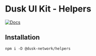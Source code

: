 # Dusk UI Kit - Helpers

[![Docs](https://img.shields.io/badge/Documentation-%235E35CF?style=flat)](https://dusk-network.github.io/dusk-ui-kit/docs/helpers)

## Installation

```
npm i -D @dusk-network/helpers
```
